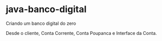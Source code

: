 # java-banco-digital
Criando um banco digital do zero 

Desde o cliente, Conta Corrente, Conta Poupanca e Interface da Conta.

